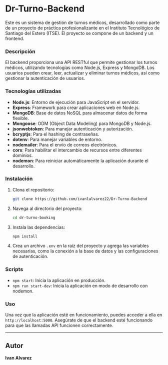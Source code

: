 
# Dr-Turno-Backend

Este es un sistema de gestión de turnos médicos, desarrollado como parte de un proyecto de práctica profesionalizante en el Instituto Tecnológico de Santiago del Estero (ITSE). El proyecto se compone de un backend y un frontend.

### Descripción

El backend proporciona una API RESTful que permite gestionar los turnos médicos, utilizando tecnologías como Node.js, Express y MongoDB. Los usuarios pueden crear, leer, actualizar y eliminar turnos médicos, así como gestionar la autenticación de usuarios.

### Tecnologías utilizadas

- **Node.js**: Entorno de ejecución para JavaScript en el servidor.
- **Express**: Framework para crear aplicaciones web en Node.js.
- **MongoDB**: Base de datos NoSQL para almacenar datos de forma flexible.
- **Mongoose**: ODM (Object Data Modeling) para MongoDB y Node.js.
- **jsonwebtoken**: Para manejar autenticación y autorización.
- **bcryptjs**: Para el hashing de contraseñas.
- **dotenv**: Para manejar variables de entorno.
- **nodemailer**: Para el envío de correos electrónicos.
- **cors**: Para habilitar el intercambio de recursos entre diferentes dominios.
- **nodemon**: Para reiniciar automáticamente la aplicación durante el desarrollo.

### Instalación

1. Clona el repositorio:
   ```bash
   git clone https://github.com/ivanlalvarez22/Dr-Turno-Backend
   ```

2. Navega al directorio del proyecto:
   ```bash
   cd dr-turno-booking
   ```

3. Instala las dependencias:
   ```bash
   npm install
   ```

4. Crea un archivo `.env` en la raíz del proyecto y agrega las variables necesarias, como la conexión a la base de datos y las configuraciones de autenticación.

### Scripts

- `npm start`: Inicia la aplicación en producción.
- `npm run start-dev`: Inicia la aplicación en modo de desarrollo con nodemon.

### Uso

Una vez que la aplicación esté en funcionamiento, puedes acceder a ella en `http://localhost:5000`. Asegúrate de que el backend esté funcionando para que las llamadas API funcionen correctamente.

---

## Autor

**Ivan Alvarez**

